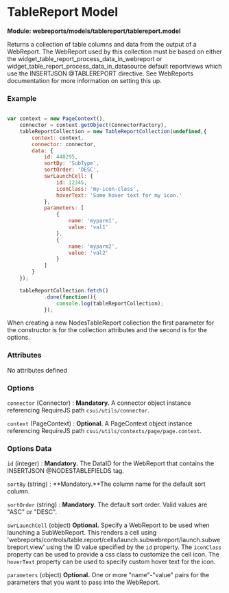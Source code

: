 # TableReport Model

**Module: webreports/models/tablereport/tablereport.model**

Returns a collection of table columns and data from the output of a WebReport. The WebReport used by this collection must be based on either the widget_table_report_process_data_in_webreport or widget_table_report_process_data_in_datasource default reportviews which use the INSERTJSON @TABLEREPORT directive. See WebReports documentation for more information on setting this up.

### Example

```javascript

var context = new PageContext(),
    connector = context.getObject(ConnectorFactory),
    tableReportCollection = new TableReportCollection(undefined,{
        context: context,
        connector: connector,
        data: {
            id: 440295,
            sortBy: 'SubType',
            sortOrder: 'DESC',
            swrLaunchCell: {
                id: 12345,
                iconClass: 'my-icon-class',
                hoverText: 'Some hover text for my icon.'
            },
            parameters: [
                {
                    name: 'myparm1',
                    value: 'val1'
                },
                {
                    name: 'myparm2',
                    value: 'val2'
                }
            ]
        }
    });

    tableReportCollection.fetch()
            .done(function(){
                console.log(tableReportCollection);
            });
```

When creating a new NodesTableReport collection the first parameter for the constructor is for the collection attributes and the second is for the options.

### Attributes

No attributes defined

### Options

`connector` (Connector)
: **Mandatory.** A connector object instance referencing RequireJS path `csui/utils/connector`.


`context` (PageContext)
: **Optional.** A PageContext object instance referencing RequireJS path `csui/utils/contexts/page/page.context`.

### Options Data

`id` (integer)
: **Mandatory.** The DataID for the WebReport that contains the INSERTJSON @NODESTABLEFIELDS tag.

`sortBy` (string)
: **Mandatory.**The column name for the default sort column.

`sortOrder` (string)
: **Mandatory.** The default sort order. Valid values are "ASC" or "DESC".

`swrLaunchCell` (object)
 **Optional.** Specify a WebReport to be used when launching a SubWebReport. This renders a cell using 'webreports/controls/table.report/cells/launch.subwebreport/launch.subwebreport.view' using the ID value specified by the `id` property. The `iconClass` property can be used to provide a css class to customize the cell icon. The `hoverText` property can be used to specify custom hover text for the icon.

`parameters` (object)
 **Optional.** One or more "name"-"value" pairs for the parameters that you want to pass into the WebReport.